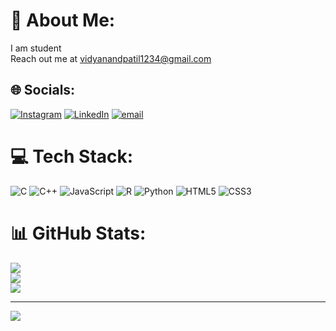 # 💫 About Me:
I am student<br/>
Reach out me at vidyanandpatil1234@gmail.com

## 🌐 Socials:
[![Instagram](https://img.shields.io/badge/Instagram-%23E4405F.svg?logo=Instagram&logoColor=white)](https://instagram.com/vidyanandpatil_2239) [![LinkedIn](https://img.shields.io/badge/LinkedIn-%230077B5.svg?logo=linkedin&logoColor=white)](https://linkedin.com/in/Vidyanandpatil) [![email](https://img.shields.io/badge/Email-D14836?logo=gmail&logoColor=white)](mailto:vidyanandpatil1234@gmail.com) 

# 💻 Tech Stack:
![C](https://img.shields.io/badge/c-%2300599C.svg?style=flat-square&logo=c&logoColor=white) ![C++](https://img.shields.io/badge/c++-%2300599C.svg?style=flat-square&logo=c%2B%2B&logoColor=white) ![JavaScript](https://img.shields.io/badge/javascript-%23323330.svg?style=flat-square&logo=javascript&logoColor=%23F7DF1E) ![R](https://img.shields.io/badge/r-%23276DC3.svg?style=flat-square&logo=r&logoColor=white) ![Python](https://img.shields.io/badge/python-3670A0?style=flat-square&logo=python&logoColor=ffdd54) ![HTML5](https://img.shields.io/badge/html5-%23E34F26.svg?style=flat-square&logo=html5&logoColor=white) ![CSS3](https://img.shields.io/badge/css3-%231572B6.svg?style=flat-square&logo=css3&logoColor=white)
# 📊 GitHub Stats:
![](https://github-readme-stats.vercel.app/api?username=vidyanandpatil&theme=vue-dark&hide_border=false&include_all_commits=true&count_private=true)<br/>
![](https://nirzak-streak-stats.vercel.app/?user=vidyanandpatil&theme=vue-dark&hide_border=false)<br/>
![](https://github-readme-stats.vercel.app/api/top-langs/?username=vidyanandpatil&theme=vue-dark&hide_border=false&include_all_commits=true&count_private=true&layout=compact)

---
[![](https://visitcount.itsvg.in/api?id=vidyanandpatil&icon=0&color=0)](https://visitcount.itsvg.in)
